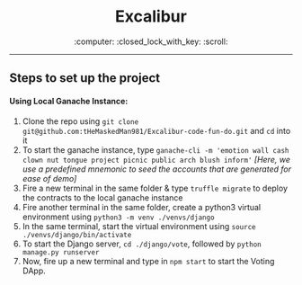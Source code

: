<h1 align="center">Excalibur</h1>
<p align="center">:computer: :closed_lock_with_key: :scroll:</p>

***

## Steps to set up the project 

#### Using Local Ganache Instance:

1. Clone the repo using `git clone git@github.com:tHeMaskedMan981/Excalibur-code-fun-do.git` and `cd` into it
2. To start the ganache instance, type `ganache-cli -m 'emotion wall cash clown nut tongue project picnic public arch blush inform'` *[Here, we use a predefined mnemonic to seed the accounts that are generated for ease of demo]*
3. Fire a new terminal in the same folder & type `truffle migrate` to deploy the contracts to the local ganache instance
4. Fire another terminal in the same folder, create a python3 virtual environment using `python3 -m venv ./venvs/django`
5. In the same terminal, start the virtual environment using `source ./venvs/django/bin/activate`
6. To start the Django server, `cd ./django/vote`, followed by `python manage.py runserver`
7. Now, fire up a new terminal and type in `npm start` to start the Voting DApp.